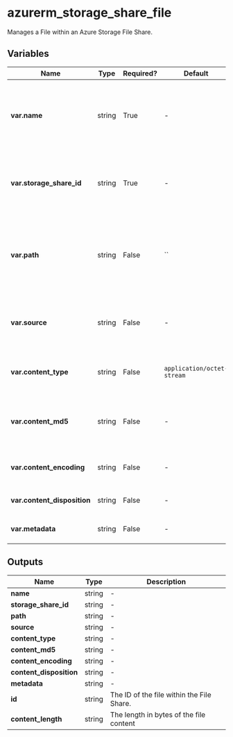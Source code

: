 # azurerm_storage_share_file

Manages a File within an Azure Storage File Share.

## Variables

| Name | Type | Required? |  Default  |  Description |
| ---- | ---- | --------- |  ----------- | ----------- |
| **var.name** | string | True | -  |  The name (or path) of the File that should be created within this File Share. Changing this forces a new resource to be created. | 
| **var.storage_share_id** | string | True | -  |  The Storage Share ID in which this file will be placed into. Changing this forces a new resource to be created. | 
| **var.path** | string | False | ``  |  The storage share directory that you would like the file placed into. Changing this forces a new resource to be created. Defaults to `""`. | 
| **var.source** | string | False | -  |  An absolute path to a file on the local system. Changing this forces a new resource to be created. | 
| **var.content_type** | string | False | `application/octet-stream`  |  The content type of the share file. Defaults to `application/octet-stream`. | 
| **var.content_md5** | string | False | -  |  The MD5 sum of the file contents. Changing this forces a new resource to be created. | 
| **var.content_encoding** | string | False | -  |  Specifies which content encodings have been applied to the file. | 
| **var.content_disposition** | string | False | -  |  Sets the file’s Content-Disposition header. | 
| **var.metadata** | string | False | -  |  A mapping of metadata to assign to this file. | 



## Outputs

| Name | Type | Description |
| ---- | ---- | --------- | 
| **name** | string  | - | 
| **storage_share_id** | string  | - | 
| **path** | string  | - | 
| **source** | string  | - | 
| **content_type** | string  | - | 
| **content_md5** | string  | - | 
| **content_encoding** | string  | - | 
| **content_disposition** | string  | - | 
| **metadata** | string  | - | 
| **id** | string  | The ID of the file within the File Share. | 
| **content_length** | string  | The length in bytes of the file content | 